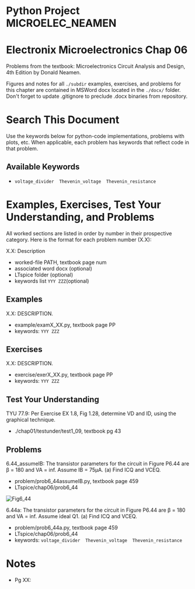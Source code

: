 # Python Project MICROELEC_NEAMEN
# Electronix Microelectronics Chap 06
Problems from the textbook: Microelectronics Circuit Analysis and Design, 4th Edition by Donald Neamen.

Figures and notes for all `./subdir` examples, exercises, and problems for this
chapter are contained in MSWord docx located in the `./docx/` folder.
Don't forget to update .gitignore to preclude .docx binaries from repository.

# Search This Document
Use the keywords below for python-code implementations, problems with plots, etc.
When applicable, each problem has keywords that reflect code in that problem.

## Available Keywords
* `voltage_divider  Thevenin_voltage  Thevenin_resistance`


# Examples, Exercises, Test Your Understanding, and Problems
All worked sections are listed in order by number in their prospective category.
Here is the format for each problem number (X.X):

X.X: Description
* worked-file PATH, textbook page num
* associated word docx (optional)
* LTspice folder (optional)
* keywords list `YYY ZZZ`(optional)


## Examples
X.X: DESCRIPTION.
* example/examX_XX.py, textbook page PP
* keywords: `YYY ZZZ`


## Exercises
X.X: DESCRIPTION.
* exercise/exerX_XX.py, textbook page PP
* keywords: `YYY ZZZ`


## Test Your Understanding
TYU 77.9: Per Exercise EX 1.8, Fig 1.28, determine VD and ID, using the graphical technique.
* ./chap01/testunder/test1_09, textbook pg 43


## Problems
6.44_assumeIB: The transistor parameters for the circuit in Figure P6.44 are
β = 180	and	VA = inf.  Assume IB = 75μA.  (a) Find ICQ and VCEQ.
* problem/prob6_44assumeIB.py, textbook page 459
* LTspice/chap06/prob6_44

![Fig6_44](../../doc/mdimg/chap06_figP6_44.png)

6.44a: The transistor parameters for the circuit in Figure P6.44 are β = 180
and	VA = inf.  Assume ideal Q1.  (a) Find ICQ and VCEQ.
* problem/prob6_44a.py, textbook page 459
* LTspice/chap06/prob6_44
* keywords: `voltage_divider  Thevenin_voltage  Thevenin_resistance`


# Notes
* Pg XX: 
